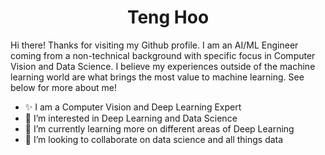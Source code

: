 <h1 align='center'> Teng Hoo </h1>

Hi there! Thanks for visiting my Github profile. I am an AI/ML Engineer coming from a non-technical background with specific focus in Computer Vision and Data Science. I believe my experiences outside of the machine learning world are what brings the most value to machine learning. See below for more about me!

- ✨ I am a Computer Vision and Deep Learning Expert
- 👀 I’m interested in Deep Learning and Data Science
- 🌱 I’m currently learning more on different areas of Deep Learning
- 💞️ I’m looking to collaborate on data science and all things data



<!---
TengHoo3/TengHoo3 is a ✨ special ✨ repository because its `README.md` (this file) appears on your GitHub profile.
You can click the Preview link to take a look at your changes.
--->
